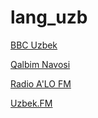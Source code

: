 # lang_uzb

[BBC Uzbek](http://stream.live.vc.bbcmedia.co.uk/bbc_uzbek_radio)

[Qalbim Navosi](http://s1.muz.uz:9000/alo_low)

[Radio A'LO FM](http://tabassum.uz:9000/alo_low)

[Uzbek.FM](http://yayin.turkhosted.com:7034/)

